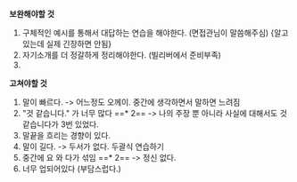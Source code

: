 **보완해야할 것** 
1. 구체적인 예시를 통해서 대답하는 연습을 해야한다. (면접관님이 말씀해주심) {알고 있는데 실제 긴장하면 안됨}
2. 자기소개를 더 정갈하게 정리해야한다. (빌리버에서 준비부족)
3. 



**고쳐야할 것** 

1. 말이 빠르다. -> 어느정도 오께이. 중간에 생각하면서 말하면 느려짐
2. "것 같습니다." 가 너무 많다  ==* 2==
	-> 나의 주장 뿐 아니라 사실에 대해서도 것 같습니다가 3번 있었다.
3. 말끝을 흐리는 경향이 있다. 
4. 말이 길다.
	-> 두서가 없다. 두괄식 연습하기
5. 중간에 요 와 다가 섞임 ==* 2==
	-> 정신 없다.
6. 너무 업되어있다 (부담스럽다.) 



